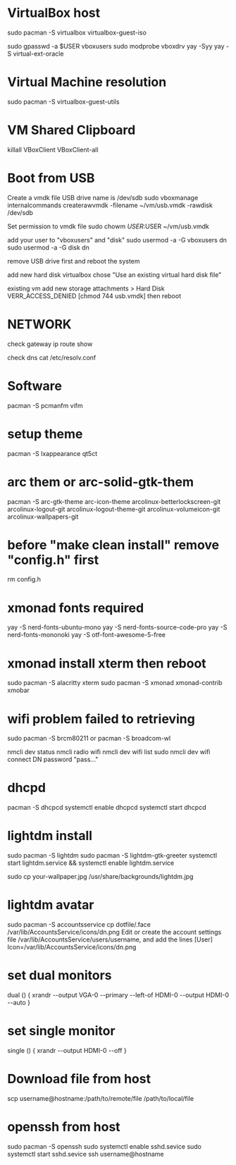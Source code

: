 # VirtualBox host
sudo pacman -S virtualbox virtualbox-guest-iso

sudo gpasswd -a $USER vboxusers
sudo modprobe vboxdrv
yay -Syy
yay -S virtual-ext-oracle

# Virtual Machine resolution
sudo pacman -S virtualbox-guest-utils

# VM Shared Clipboard
killall VBoxClient
VBoxClient-all

# Boot from USB
Create a vmdk file
USB drive name is /dev/sdb
sudo vboxmanage internalcommands createrawvmdk -filename ~/vm/usb.vmdk -rawdisk /dev/sdb

Set permission to vmdk file
sudo chowm $USER:$USER ~/vm/usb.vmdk

add your user to "vboxusers" and "disk"
sudo usermod -a -G vboxusers dn
sudo usermod -a -G disk dn

remove USB drive first and reboot the system

add new hard disk
virtualbox chose "Use an existing virtual hard disk file"

existing vm
add new storage attachments > Hard Disk
VERR_ACCESS_DENIED [chmod 744 usb.vmdk] then reboot

# NETWORK
check gateway
ip route show

check dns
cat /etc/resolv.conf

# Software
pacman -S pcmanfm vifm

# setup theme
pacman -S lxappearance qt5ct
# arc them or arc-solid-gtk-them
pacman -S arc-gtk-theme arc-icon-theme
arcolinux-betterlockscreen-git
arcolinux-logout-git
arcolinux-logout-theme-git
arcolinux-volumeicon-git
arcolinux-wallpapers-git

# before "make clean install" remove "config.h" first
rm config.h

# xmonad fonts required
yay -S nerd-fonts-ubuntu-mono
yay -S nerd-fonts-source-code-pro
yay -S nerd-fonts-mononoki
yay -S otf-font-awesome-5-free

# xmonad install xterm then reboot
sudo pacman -S alacritty xterm
sudo pacman -S xmonad xmonad-contrib xmobar

# wifi problem failed to retrieving
sudo pacman -S brcm80211
or pacman -S broadcom-wl

nmcli dev status
nmcli radio wifi
nmcli dev wifi list
sudo nmcli dev wifi connect DN password "pass..."


# dhcpd
pacman -S dhcpcd
systemctl enable dhcpcd
systemctl start dhcpcd

# lightdm install
sudo pacman -S lightdm
sudo pacman -S lightdm-gtk-greeter
systemctl start lightdm.service && systemctl enable lightdm.service

sudo cp your-wallpaper.jpg /usr/share/backgrounds/lightdm.jpg

# lightdm avatar
sudo pacman -S accountsservice
cp dotfile/.face /var/lib/AccountsService/icons/dn.png
Edit or create the account settings file /var/lib/AccountsService/users/username, and add the lines
[User]
Icon=/var/lib/AccountsService/icons/dn.png

# set dual monitors
dual () {
    xrandr --output VGA-0 --primary --left-of HDMI-0 --output HDMI-0 --auto
}

# set single monitor
single () {
    xrandr --output HDMI-0 --off
}

# Download file from host
scp username@hostname:/path/to/remote/file /path/to/local/file

# openssh from host
sudo pacman -S openssh
sudo systemctl enable sshd.sevice
sudo systemctl start sshd.sevice
ssh username@hostname
